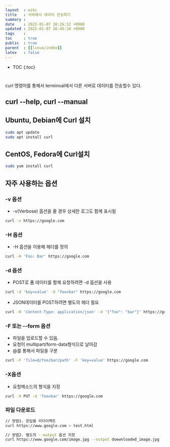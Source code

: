 ```yaml
---
layout  : wiki
title   : 서버에서 데이터 전송하기
summary : 
date    : 2022-01-07 16:26:32 +0900
updated : 2022-01-07 16:45:34 +0900
tags    : 
toc     : true
public  : true
parent  : [[linux/index]]
latex   : false
---
```

* TOC
{:toc}

#

curl 명령어를 통해서 terminval에서 다른 서버로 데이터를 전송할수 있다.

## curl --help, curl --manual

## Ubuntu, Debian에 Curl 설치

```sh
sudo apt update
sudo apt install curl
```

## CentOS, Fedora에 Curl설치

```sh
sudo yum install curl
```

## 자주 사용하는 옵션

### -v 옵션
- -v(Verbose) 옵션을 줄 경우 상세한 로그도 함께 표시됨

```sh
curl -v https://google.com
```

### -H 옵션
- -H 옵션을 이용해 헤더를 정의
```sh
curl -H 'Foo: Bar' https://google.com
```

### -d 옵션
- POST로 폼 데이터를 함께 요청하려면 -d 옵션을 사용
```sh
curl -d 'key=value' -d "foo=bar" https://google.com
```

- JSON데이터를 POST하려면 별도의 헤더 필요
```sh
curl -H 'Content-Type: application/json' -d '{"foo": "bar"}' https://google.com
```

### -F 또는 --form 옵션
- 파일을 업로드할 수 있음.
- 요청이 multipart/form-data형식으로 날아감
- @를 통해서 파일을 구분
```sh
curl -F 'file=@/foo/bar/path' -F 'key=value' https://google.com
```

### -X옵션
- 요청메소드의 형식을 지정

```sh
curl -X PUT -d 'foo=bar' https://google.com
```

### 파일 다운로드
```sh
// 방법1. 응답을 리다이렉트
curl https://www.google.com > test.html

// 방법2. 별도의 --output 옵션 지정
curl https://www.google.com/image.jpg --output doewnloaded_image.jpg
```
